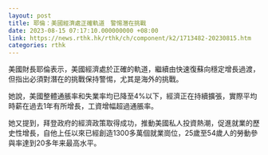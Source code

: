 ```yaml
---
layout: post
title: 耶倫：美國經濟處正確軌道　警惕潛在挑戰
date: 2023-08-15 07:17:10.000000000 +08:00
link: https://news.rthk.hk/rthk/ch/component/k2/1713482-20230815.htm
categories: rthk
---
```


美國財長耶倫表示，美國經濟處於正確的軌道，繼續由快速復蘇向穩定增長過渡，但指出必須對潛在的挑戰保持警惕，尤其是海外的挑戰。

她說，美國整體通脹率和失業率均已降至4%以下，經濟正在持續擴張，實際平均時薪在過去1年有所增長，工資增幅超過通脹率。

她又提到，拜登政府的經濟政策取得成功，推動美國私人投資熱潮，促進就業的歷史性增長，自他上任以來已經創造1300多萬個就業崗位，25歲至54歲人的勞動參與率達到20多年来最高水平。
